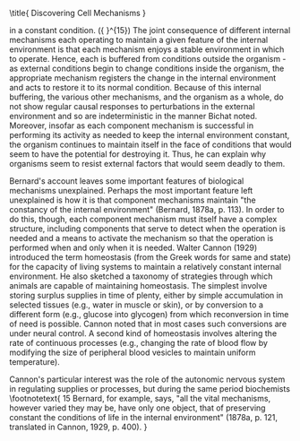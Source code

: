 \title{
Discovering Cell Mechanisms
}

in a constant condition. \({ }^{15}\) The joint consequence of different internal mechanisms each operating to maintain a given feature of the internal environment is that each mechanism enjoys a stable environment in which to operate. Hence, each is buffered from conditions outside the organism - as external conditions begin to change conditions inside the organism, the appropriate mechanism registers the change in the internal environment and acts to restore it to its normal condition. Because of this internal buffering, the various other mechanisms, and the organism as a whole, do not show regular causal responses to perturbations in the external environment and so are indeterministic in the manner Bichat noted. Moreover, insofar as each component mechanism is successful in performing its activity as needed to keep the internal environment constant, the organism continues to maintain itself in the face of conditions that would seem to have the potential for destroying it. Thus, he can explain why organisms seem to resist external factors that would seem deadly to them.

Bernard's account leaves some important features of biological mechanisms unexplained. Perhaps the most important feature left unexplained is how it is that component mechanisms maintain "the constancy of the internal environment" (Bernard, 1878a, p. 113). In order to do this, though, each component mechanism must itself have a complex structure, including components that serve to detect when the operation is needed and a means to activate the mechanism so that the operation is performed when and only when it is needed. Walter Cannon (1929) introduced the term homeostasis (from the Greek words for same and state) for the capacity of living systems to maintain a relatively constant internal environment. He also sketched a taxonomy of strategies through which animals are capable of maintaining homeostasis. The simplest involve storing surplus supplies in time of plenty, either by simple accumulation in selected tissues (e.g., water in muscle or skin), or by conversion to a different form (e.g., glucose into glycogen) from which reconversion in time of need is possible. Cannon noted that in most cases such conversions are under neural control. A second kind of homeostasis involves altering the rate of continuous processes (e.g., changing the rate of blood flow by modifying the size of peripheral blood vesicles to maintain uniform temperature).

Cannon's particular interest was the role of the autonomic nervous system in regulating supplies or processes, but during the same period biochemists
\footnotetext{
15 Bernard, for example, says, "all the vital mechanisms, however varied they may be, have only one object, that of preserving constant the conditions of life in the internal environment" (1878a, p. 121, translated in Cannon, 1929, p. 400).
}